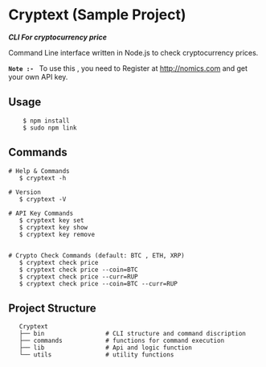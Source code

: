 # Cryptext (Sample Project)

***CLI For cryptocurrency price***

Command Line interface written in Node.js to check cryptocurrency prices.

**`Note :- `**  To use this , you need to Register at http://nomics.com and get your own API key.

## Usage 

```Shell
    $ npm install
    $ sudo npm link
```

## Commands

```shell
# Help & Commands
   $ cryptext -h

# Version
   $ cryptext -V

# API Key Commands
   $ cryptext key set
   $ cryptext key show
   $ cryptext key remove


# Crypto Check Commands (default: BTC , ETH, XRP)
   $ cryptext check price 
   $ cryptext check price --coin=BTC 
   $ cryptext check price --curr=RUP
   $ cryptext check price --coin=BTC --curr=RUP
```

## Project Structure

```shell
   Cryptext
   ├── bin                 # CLI structure and command discription
   ├── commands            # functions for command execution 
   ├── lib                 # Api and logic function
   └── utils               # utility functions

```